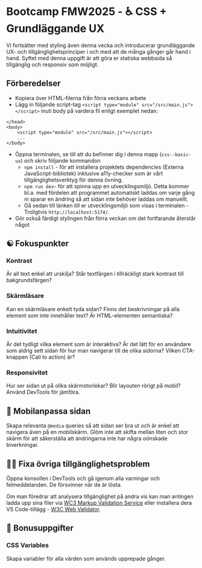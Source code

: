 # Bootcamp FMW2025 - ♿️ CSS + Grundläggande UX

Vi fortsätter med styling även denna vecka och introducerar grundläggande UX- och tillgänglighetsprinciper i och med att de många gånger går hand i hand. Syftet med denna uppgift är att göra er statiska webbsida så tillgänglig och responsiv som möjligt.

## Förberedelser

- Kopiera över HTML-filerna från förra veckans arbete
- Lägg in följande script-tag `<script type="module" src="/src/main.js"></script>` inuti body på vardera fil enligt exemplet nedan:

```
</head>
<body>
    <script type="module" src="/src/main.js"></script>
    ...
</body>
```

- Öppna terminalen, se till att du befinner dig i denna mapp (`css--basic-ux`) och skriv följande kommandon
  - `npm install` - för att installera projektets dependencies (Externa JavaScript-bibliotek) inklusive a11y-checker som är vårt tillgänglighetsverktyg för denna övning.
  - `npm run dev`- för att spinna upp en utvecklingsmiljö. Detta kommer bl.a. med fördelen att programmet automatiskt laddas om varje gång ni sparar en ändring så att sidan inte behöver laddas om manuellt.
  - Gå sedan till länken till er utvecklingsmiljö som visas i terminalen - Troligtvis `http://localhost:5174/`.
- Gör också färdigt stylingen från förra veckan om det fortfarande återstår något

## ☯️ Fokuspunkter

### Kontrast

Är all text enkel att urskilja? Står textfärgen i tillräckligt stark kontrast till bakgrundsfärgen?

### Skärmläsare

Kan en skärmläsare enkelt tyda sidan? Finns det beskrivningar på alla element som inte innehåller text? Är HTML-elementen semantiska?

### Intuitivitet

Är det tydligt vilka element som är interaktiva? Är det lätt för en användare som aldrig sett sidan för hur man navigerar till de olika sidorna? Vilken CTA-knappen (Call to action) är?

### Responsivitet

Hur ser sidan ut på olika skärmstorlekar? Blir layouten rörigt på mobil? Använd DevTools för jämföra.

## 📱 Mobilanpassa sidan

Skapa relevanta `@media` queries så att sidan ser bra ut och är enkel att navigera även på en mobilskärm. Glöm inte att skifta mellan liten och stor skärm för att säkerställa att ändringarna inte har några oönskade biverkningar.

## 👩‍🔧 Fixa övriga tillgänglighetsproblem

Öppna konsollen i DevTools och gå igenom alla varningar och felmeddelanden. De försvinner när de är lösta.

Om man föredrar att analysera tillgänglighet på andra vis kan man antingen ladda upp sina filer via [WC3 Markup Validation Service](https://validator.w3.org/#validate_by_upload) eller installera dera VS Code-tillägg - [W3C Web Validator](https://marketplace.visualstudio.com/items?itemName=CelianRiboulet.webvalidator).

## 🎁 Bonusuppgifter

### CSS Variables

Skapa variabler för alla värden som används upprepade gånger.
